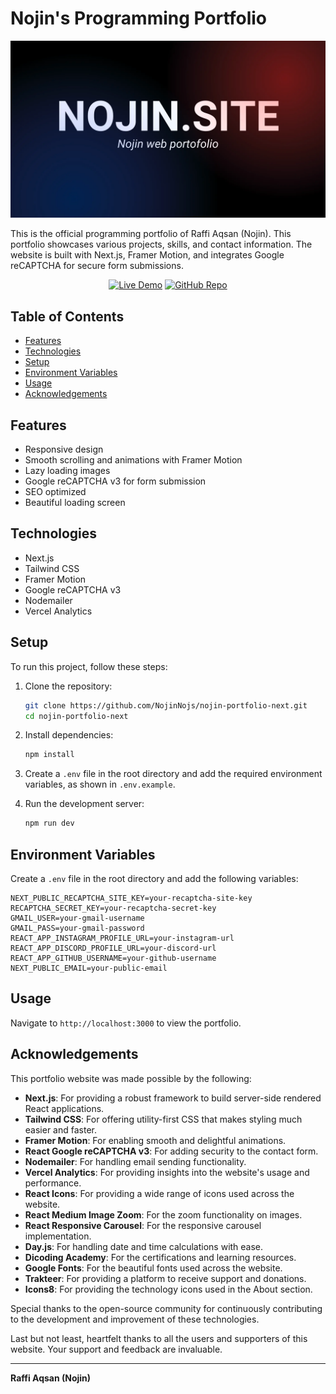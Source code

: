 # Nojin's Programming Portfolio

![Nojin's Programming Portfolio Banner](public/banner-nojin-website.webp)

This is the official programming portfolio of Raffi Aqsan (Nojin). This portfolio showcases various projects, skills, and contact information. The website is built with Next.js, Framer Motion, and integrates Google reCAPTCHA for secure form submissions.

<p align="center">
  <a href="https://nojin.site" target="_blank"><img src="https://img.shields.io/badge/Demo-Live-green?style=for-the-badge&logo=google-chrome" alt="Live Demo"></a>
  <a href="https://github.com/NojinNojs/nojin-portfolio-next" target="_blank"><img src="https://img.shields.io/badge/GitHub-Repo-blue?style=for-the-badge&logo=github" alt="GitHub Repo"></a>
</p>

## Table of Contents

- [Features](#features)
- [Technologies](#technologies)
- [Setup](#setup)
- [Environment Variables](#environment-variables)
- [Usage](#usage)
- [Acknowledgements](#acknowledgements)

## Features

- Responsive design
- Smooth scrolling and animations with Framer Motion
- Lazy loading images
- Google reCAPTCHA v3 for form submission
- SEO optimized
- Beautiful loading screen

## Technologies

- Next.js
- Tailwind CSS
- Framer Motion
- Google reCAPTCHA v3
- Nodemailer
- Vercel Analytics

## Setup

To run this project, follow these steps:

1. Clone the repository:
   ```bash
   git clone https://github.com/NojinNojs/nojin-portfolio-next.git
   cd nojin-portfolio-next
   ```

2. Install dependencies:
   ```bash
   npm install
   ```

3. Create a `.env` file in the root directory and add the required environment variables, as shown in `.env.example`.

4. Run the development server:
   ```bash
   npm run dev
   ```

## Environment Variables

Create a `.env` file in the root directory and add the following variables:

```
NEXT_PUBLIC_RECAPTCHA_SITE_KEY=your-recaptcha-site-key
RECAPTCHA_SECRET_KEY=your-recaptcha-secret-key
GMAIL_USER=your-gmail-username
GMAIL_PASS=your-gmail-password
REACT_APP_INSTAGRAM_PROFILE_URL=your-instagram-url
REACT_APP_DISCORD_PROFILE_URL=your-discord-url
REACT_APP_GITHUB_USERNAME=your-github-username
NEXT_PUBLIC_EMAIL=your-public-email
```

## Usage

Navigate to `http://localhost:3000` to view the portfolio. 

## Acknowledgements

This portfolio website was made possible by the following:

- **Next.js**: For providing a robust framework to build server-side rendered React applications.
- **Tailwind CSS**: For offering utility-first CSS that makes styling much easier and faster.
- **Framer Motion**: For enabling smooth and delightful animations.
- **React Google reCAPTCHA v3**: For adding security to the contact form.
- **Nodemailer**: For handling email sending functionality.
- **Vercel Analytics**: For providing insights into the website's usage and performance.
- **React Icons**: For providing a wide range of icons used across the website.
- **React Medium Image Zoom**: For the zoom functionality on images.
- **React Responsive Carousel**: For the responsive carousel implementation.
- **Day.js**: For handling date and time calculations with ease.
- **Dicoding Academy**: For the certifications and learning resources.
- **Google Fonts**: For the beautiful fonts used across the website.
- **Trakteer**: For providing a platform to receive support and donations.
- **Icons8**: For providing the technology icons used in the About section.

Special thanks to the open-source community for continuously contributing to the development and improvement of these technologies.

Last but not least, heartfelt thanks to all the users and supporters of this website. Your support and feedback are invaluable.

---

**Raffi Aqsan (Nojin)**